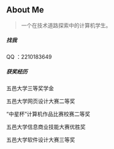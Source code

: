 About Me
--------
> 一个在技术道路探索中的计算机学生。

##### 找我

QQ ：2210183649

##### 获奖经历

五邑大学三等奖学金

五邑大学网页设计大赛二等奖

“中星杯”计算机作品比赛校赛二等奖

五邑大学信息商业技能大赛优胜奖

五邑大学软件设计大赛三等奖


